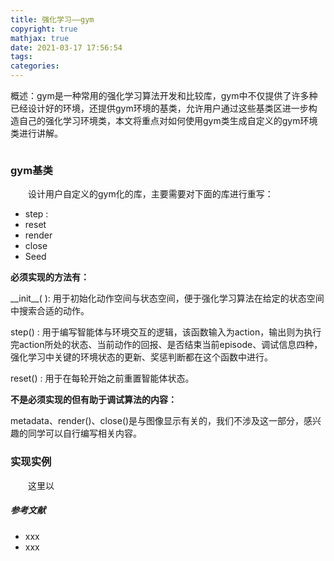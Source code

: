 ```yaml
---
title: 强化学习——gym
copyright: true
mathjax: true
date: 2021-03-17 17:56:54
tags:
categories:
---
```


概述：gym是一种常用的强化学习算法开发和比较库，gym中不仅提供了许多种已经设计好的环境，还提供gym环境的基类，允许用户通过这些基类区进一步构造自己的强化学习环境类，本文将重点对如何使用gym类生成自定义的gym环境类进行讲解。

![]()

<!--more-->

### gym基类

&emsp;&emsp;设计用户自定义的gym化的库，主要需要对下面的库进行重写：

- step : 
- reset
- render
- close
- Seed

**必须实现的方法有：**

\__init\_\_( ): 用于初始化动作空间与状态空间，便于强化学习算法在给定的状态空间中搜索合适的动作。

step() :  用于编写智能体与环境交互的逻辑，该函数输入为action，输出则为执行完action所处的状态、当前动作的回报、是否结束当前episode、调试信息四种，强化学习中关键的环境状态的更新、奖惩判断都在这个函数中进行。

reset() : 用于在每轮开始之前重置智能体状态。

**不是必须实现的但有助于调试算法的内容：**

metadata、render()、close()是与图像显示有关的，我们不涉及这一部分，感兴趣的同学可以自行编写相关内容。



### 实现实例

&emsp;&emsp;这里以

##### 参考文献

- xxx
- xxx